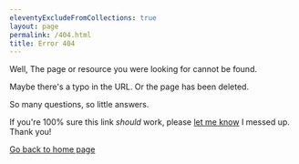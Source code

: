 ```yaml
---
eleventyExcludeFromCollections: true
layout: page
permalink: /404.html
title: Error 404
---
```


Well, The page or resource you were looking for cannot be found.

Maybe there's a typo in the URL. Or the page has been deleted.

So many questions, so little answers.

If you're 100% sure this link _should_ work, please [let me know](https://lukaszwojcik.net/contact/) I messed up. Thank you!

[Go back to home page](/)
